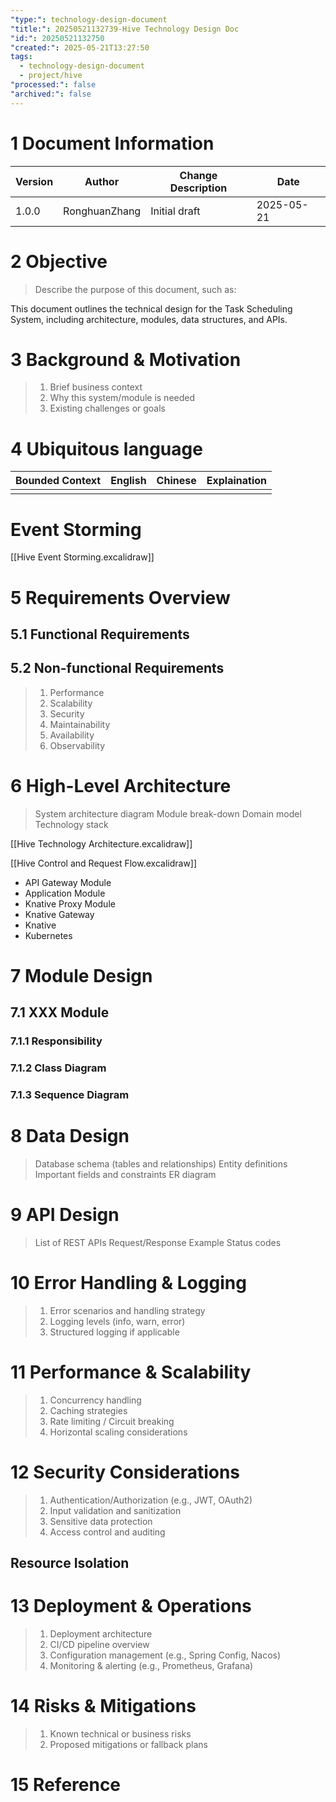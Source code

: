 ```yaml
---
"type:": technology-design-document
"title:": 20250521132739-Hive Technology Design Doc
"id:": 20250521132750
"created:": 2025-05-21T13:27:50
tags:
  - technology-design-document
  - project/hive
"processed:": false
"archived:": false
---
```


# 1 Document Information

| Version | Author        | Change Description | Date                |
| ------- | ------------- | ------------------ | ------------------- |
| 1.0.0   | RonghuanZhang | Initial draft      | 2025-05-21 |

# 2 Objective

>Describe the purpose of this document, such as:
>
  This document outlines the technical design for the Task Scheduling System, including architecture, modules, data structures, and APIs.

# 3 Background & Motivation

> 1. Brief business context
> 2. Why this system/module is needed
> 3. Existing challenges or goals

# 4 Ubiquitous language

| Bounded Context | English | Chinese | Explaination |
| --------------- | ------- | ------- | ------------ |
|                 |         |         |              |

# Event Storming

[[Hive Event Storming.excalidraw]]

# 5 Requirements Overview

## 5.1 Functional Requirements

## 5.2 Non-functional Requirements

> 1. Performance
> 2. Scalability
> 3. Security
> 4. Maintainability
> 5. Availability
> 6. Observability

# 6 High-Level Architecture

> System architecture diagram
> Module break-down
> Domain model
> Technology stack

[[Hive Technology Architecture.excalidraw]]

[[Hive Control and Request Flow.excalidraw]]

* API Gateway Module
* Application Module
* Knative Proxy Module
* Knative Gateway
* Knative
* Kubernetes

# 7 Module Design

## 7.1 XXX Module

### 7.1.1 Responsibility

### 7.1.2 Class Diagram

### 7.1.3 Sequence Diagram

# 8 Data Design

> Database schema (tables and relationships)
> Entity definitions
> Important fields and constraints
> ER diagram

# 9 API Design

> List of REST APIs
> Request/Response Example
> Status codes

# 10 Error Handling & Logging

> 1. Error scenarios and handling strategy
> 2. Logging levels (info, warn, error)
> 3. Structured logging if applicable

# 11 Performance & Scalability

> 1. Concurrency handling
> 2. Caching strategies
> 3. Rate limiting / Circuit breaking
> 4. Horizontal scaling considerations

# 12 Security Considerations

> 1. Authentication/Authorization (e.g., JWT, OAuth2)
> 2. Input validation and sanitization
> 3. Sensitive data protection
> 4. Access control and auditing

## Resource Isolation



# 13 Deployment & Operations

> 1. Deployment architecture
> 2. CI/CD pipeline overview
> 3. Configuration management (e.g., Spring Config, Nacos)
> 4. Monitoring & alerting (e.g., Prometheus, Grafana)

# 14 Risks & Mitigations

> 1. Known technical or business risks
> 2. Proposed mitigations or fallback plans

# 15 Reference